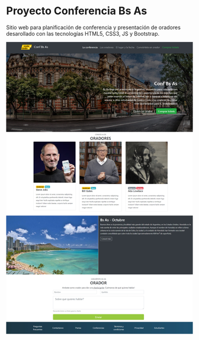 # Proyecto Conferencia Bs As 
Sitio web para planificación de conferencia y presentación de oradores desarollado con las tecnologías HTML5, CSS3, JS y Bootstrap.

![Proyecto final](img/final_frontend.jpg)
